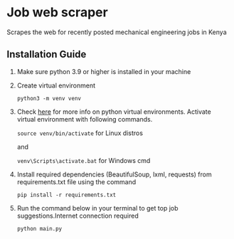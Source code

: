# Job web scraper

Scrapes the web for recently posted mechanical engineering jobs in Kenya
## Installation Guide

1. Make sure python 3.9 or higher is installed in your machine
2. Create virtual environment

    ```python3 -m venv venv```
    
3. Check [here](https://docs.python.org/3/library/venv.html) for more info on python virtual environments. Activate virtual environment with following commands. 

    ```source venv/bin/activate``` for Linux distros
    
    and
    
    ```venv\Scripts\activate.bat``` for Windows cmd
 
4. Install required dependencies (BeautifulSoup, lxml, requests) from requirements.txt file using the command 

    ```pip install -r requirements.txt```

5.  Run the command below in your terminal to get top job suggestions.Internet connection required

    ```python main.py```
